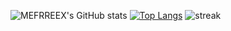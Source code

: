 ![MEFRREEX's GitHub stats](https://github-readme-stats.vercel.app/api?username=MEFRREEX&show_icons=true&theme=radical&border_color=30363d&bg_color=0d1117)
[![Top Langs](https://github-readme-stats.vercel.app/api/top-langs/?username=MEFRREEX&langs_count=8&theme=radical&border_color=30363d&bg_color=0d1117)](https://github.com/anuraghazra/github-readme-stats)
![streak](https://github-readme-streak-stats.herokuapp.com/?user=MEFRREEX&theme=radical&border_color=30363d&bg_color=0d1117)
